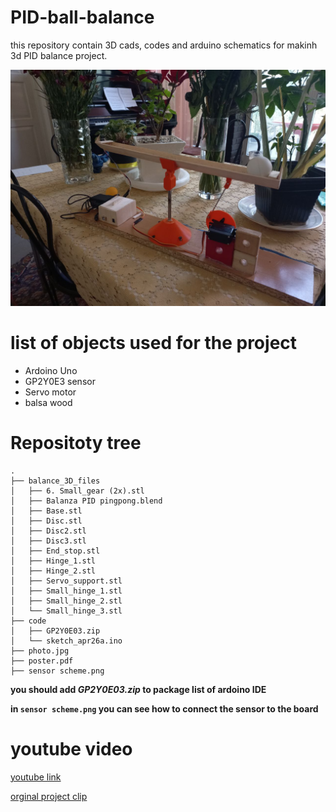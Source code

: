 # PID-ball-balance

this repository contain 3D cads, codes and arduino schematics for makinh 3d PID balance project.

![ScreenShot](photo.jpg)

# list of objects used for the project
* Ardoino Uno
* GP2Y0E3 sensor
* Servo motor
* balsa wood



# Repositoty tree
```
.
├── balance_3D_files
│   ├── 6. Small_gear (2x).stl
│   ├── Balanza PID pingpong.blend
│   ├── Base.stl
│   ├── Disc.stl
│   ├── Disc2.stl
│   ├── Disc3.stl
│   ├── End_stop.stl
│   ├── Hinge_1.stl
│   ├── Hinge_2.stl
│   ├── Servo_support.stl
│   ├── Small_hinge_1.stl
│   ├── Small_hinge_2.stl
│   └── Small_hinge_3.stl
├── code
│   ├── GP2Y0E03.zip
│   └── sketch_apr26a.ino
├── photo.jpg
├── poster.pdf
├── sensor scheme.png
```
**you should add *GP2Y0E03.zip* to package list of ardoino IDE**

**in `sensor scheme.png` you can see how to connect the sensor to the board**

# youtube video

[youtube link](https://youtu.be/L-_SZNlJ-wk)

[orginal project clip](https://www.youtube.com/watch?v=JFTJ2SS4xyA&ab_channel=Electronoobs)
